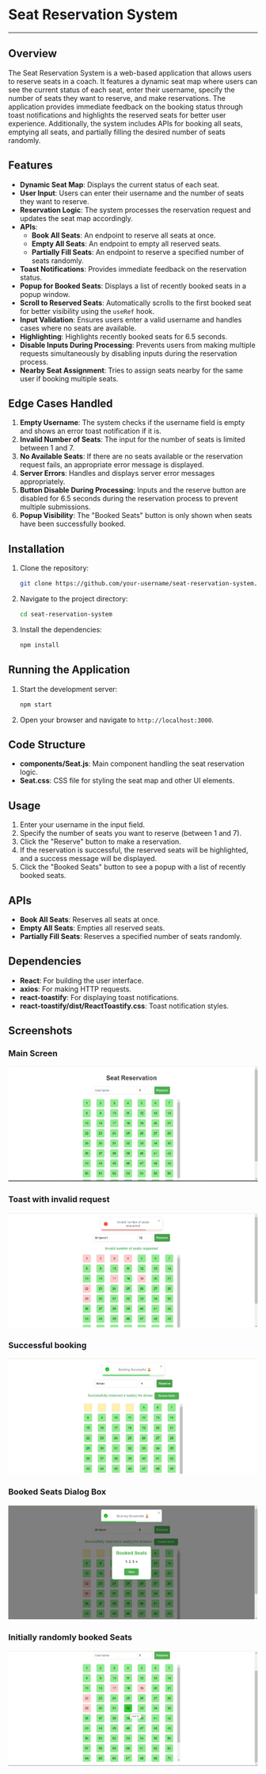 # Seat Reservation System

---

## Overview

The Seat Reservation System is a web-based application that allows users to reserve seats in a coach. It features a dynamic seat map where users can see the current status of each seat, enter their username, specify the number of seats they want to reserve, and make reservations. The application provides immediate feedback on the booking status through toast notifications and highlights the reserved seats for better user experience. Additionally, the system includes APIs for booking all seats, emptying all seats, and partially filling the desired number of seats randomly.

## Features

- **Dynamic Seat Map**: Displays the current status of each seat.
- **User Input**: Users can enter their username and the number of seats they want to reserve.
- **Reservation Logic**: The system processes the reservation request and updates the seat map accordingly.
- **APIs**: 
  - **Book All Seats**: An endpoint to reserve all seats at once.
  - **Empty All Seats**: An endpoint to empty all reserved seats.
  - **Partially Fill Seats**: An endpoint to reserve a specified number of seats randomly.
- **Toast Notifications**: Provides immediate feedback on the reservation status.
- **Popup for Booked Seats**: Displays a list of recently booked seats in a popup window.
- **Scroll to Reserved Seats**: Automatically scrolls to the first booked seat for better visibility using the `useRef` hook.
- **Input Validation**: Ensures users enter a valid username and handles cases where no seats are available.
- **Highlighting**: Highlights recently booked seats for 6.5 seconds.
- **Disable Inputs During Processing**: Prevents users from making multiple requests simultaneously by disabling inputs during the reservation process.
- **Nearby Seat Assignment**: Tries to assign seats nearby for the same user if booking multiple seats.

## Edge Cases Handled

1. **Empty Username**: The system checks if the username field is empty and shows an error toast notification if it is.
2. **Invalid Number of Seats**: The input for the number of seats is limited between 1 and 7.
3. **No Available Seats**: If there are no seats available or the reservation request fails, an appropriate error message is displayed.
4. **Server Errors**: Handles and displays server error messages appropriately.
5. **Button Disable During Processing**: Inputs and the reserve button are disabled for 6.5 seconds during the reservation process to prevent multiple submissions.
6. **Popup Visibility**: The "Booked Seats" button is only shown when seats have been successfully booked.

## Installation

1. Clone the repository:
   ```bash
   git clone https://github.com/your-username/seat-reservation-system.git
   ```
2. Navigate to the project directory:
   ```bash
   cd seat-reservation-system
   ```
3. Install the dependencies:
   ```bash
   npm install
   ```

## Running the Application

1. Start the development server:
   ```bash
   npm start
   ```
2. Open your browser and navigate to `http://localhost:3000`.

## Code Structure

- **components/Seat.js**: Main component handling the seat reservation logic.
- **Seat.css**: CSS file for styling the seat map and other UI elements.

## Usage

1. Enter your username in the input field.
2. Specify the number of seats you want to reserve (between 1 and 7).
3. Click the "Reserve" button to make a reservation.
4. If the reservation is successful, the reserved seats will be highlighted, and a success message will be displayed.
5. Click the "Booked Seats" button to see a popup with a list of recently booked seats.

## APIs

- **Book All Seats**: Reserves all seats at once.
- **Empty All Seats**: Empties all reserved seats.
- **Partially Fill Seats**: Reserves a specified number of seats randomly.

## Dependencies

- **React**: For building the user interface.
- **axios**: For making HTTP requests.
- **react-toastify**: For displaying toast notifications.
- **react-toastify/dist/ReactToastify.css**: Toast notification styles.

## Screenshots

### Main Screen
![Popup](images/mainScreen.png)

### Toast with invalid request
![Popup](images/InvalidRequest.png)

### Successful booking
![Popup](images/SuccessBooking.png)

### Booked Seats Dialog Box
![Popup](images/DialogBoxSeats.png)

### Initially randomly booked Seats
![Popup](images/randomSeatbooked_already.png)
